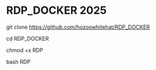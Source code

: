 # RDP_DOCKER 2025


git clone https://github.com/hozoowhitehat/RDP_DOCKER

cd RDP_DOCKER

chmod +x RDP

bash RDP
